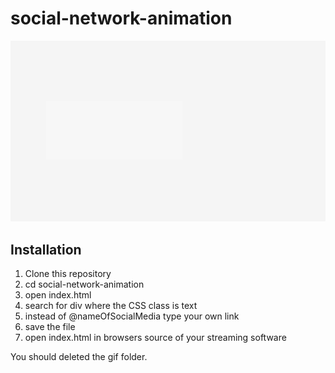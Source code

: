 # social-network-animation

![gif of social media animation](./gif/social-animation.gif "Animated social links")

## Installation

1. Clone this repository
2. cd social-network-animation
3. open index.html
4. search for div where the CSS class is text
5. instead of @nameOfSocialMedia type your own link
6. save the file
7. open index.html in browsers source of your streaming software

You should deleted the gif folder.
